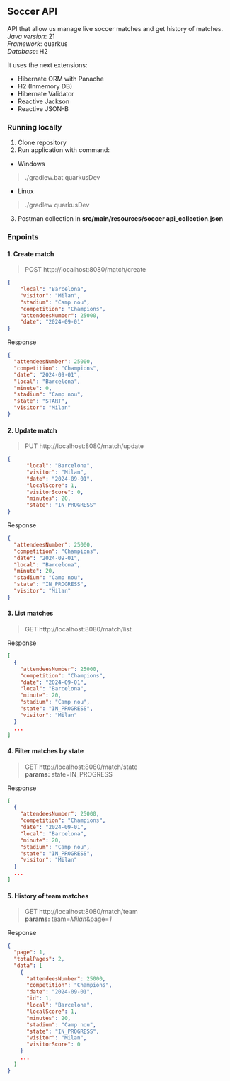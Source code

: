 ## Soccer API
API that allow us manage live soccer matches and get history of matches. \
_Java version_: 21 \
_Framework_: quarkus \
_Database_: H2

It uses the next extensions:
- Hibernate ORM with Panache
- H2 (Inmemory DB)
- Hibernate Validator
- Reactive Jackson
- Reactive JSON-B

### Running locally
1. Clone repository
2. Run application with command:
* Windows
> ./gradlew.bat quarkusDev
* Linux
> ./gradlew quarkusDev
3. Postman collection in **src/main/resources/soccer api_collection.json**

### Enpoints
#### 1. Create match
> POST http://localhost:8080/match/create
```json
{
    "local": "Barcelona",
    "visitor": "Milan",
    "stadium": "Camp nou",
    "competition": "Champions",
    "attendeesNumber": 25000,
    "date": "2024-09-01"
}
```
Response
```json
{
  "attendeesNumber": 25000,
  "competition": "Champions",
  "date": "2024-09-01",
  "local": "Barcelona",
  "minute": 0,
  "stadium": "Camp nou",
  "state": "START",
  "visitor": "Milan"
}
```

#### 2. Update match
> PUT http://localhost:8080/match/update
```json
{
      "local": "Barcelona",
      "visitor": "Milan",
      "date": "2024-09-01",
      "localScore": 1,
      "visitorScore": 0,
      "minutes": 20,
      "state": "IN_PROGRESS"
}
```
Response
```json
{
  "attendeesNumber": 25000,
  "competition": "Champions",
  "date": "2024-09-01",
  "local": "Barcelona",
  "minute": 20,
  "stadium": "Camp nou",
  "state": "IN_PROGRESS",
  "visitor": "Milan"
}
```

#### 3. List matches
> GET http://localhost:8080/match/list

Response
```json
[
  {
    "attendeesNumber": 25000,
    "competition": "Champions",
    "date": "2024-09-01",
    "local": "Barcelona",
    "minute": 20,
    "stadium": "Camp nou",
    "state": "IN_PROGRESS",
    "visitor": "Milan"
  }
  ...
]
```

#### 4. Filter matches by state
> GET http://localhost:8080/match/state \
> **params:** state=IN_PROGRESS

Response
```json
[
  {
    "attendeesNumber": 25000,
    "competition": "Champions",
    "date": "2024-09-01",
    "local": "Barcelona",
    "minute": 20,
    "stadium": "Camp nou",
    "state": "IN_PROGRESS",
    "visitor": "Milan"
  }
  ...
]
```

#### 5. History of team matches 
> GET http://localhost:8080/match/team \
> **params:** team=_Milan_&page=_1_

Response
```json
{
  "page": 1,
  "totalPages": 2,
  "data": [
    {
      "attendeesNumber": 25000,
      "competition": "Champions",
      "date": "2024-09-01",
      "id": 1,
      "local": "Barcelona",
      "localScore": 1,
      "minutes": 20,
      "stadium": "Camp nou",
      "state": "IN_PROGRESS",
      "visitor": "Milan",
      "visitorScore": 0
    }
    ...
  ]
}
```